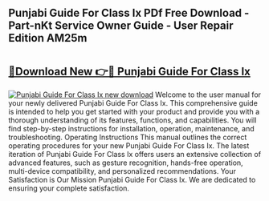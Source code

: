 ## Punjabi Guide For Class Ix PDf Free Download - Part-nKt Service Owner Guide - User Repair Edition AM25m

# <h2><a href="http://bc49274.oget.top/?id=Punjabi+Guide+For+Class+Ix">🔗Download New 👉🔴 Punjabi Guide For Class Ix</a></h2>

[![Punjabi Guide For Class Ix new download](https://i.imgur.com/5g1atiW.png)](http://bc49274.oget.top/?id=Punjabi+Guide+For+Class+Ix)
Welcome to the user manual for your newly delivered Punjabi Guide For Class Ix. This comprehensive guide is intended to help you get started with your product and provide you with a thorough understanding of its features, functions, and capabilities. You will find step-by-step instructions for installation, operation, maintenance, and troubleshooting. Operating Instructions This manual outlines the correct operating procedures for your new Punjabi Guide For Class Ix. The latest iteration of Punjabi Guide For Class Ix offers users an extensive collection of advanced features, such as gesture recognition, hands-free operation, multi-device compatibility, and personalized recommendations. Your Satisfaction is Our Mission Punjabi Guide For Class Ix. We are dedicated to ensuring your complete satisfaction.
